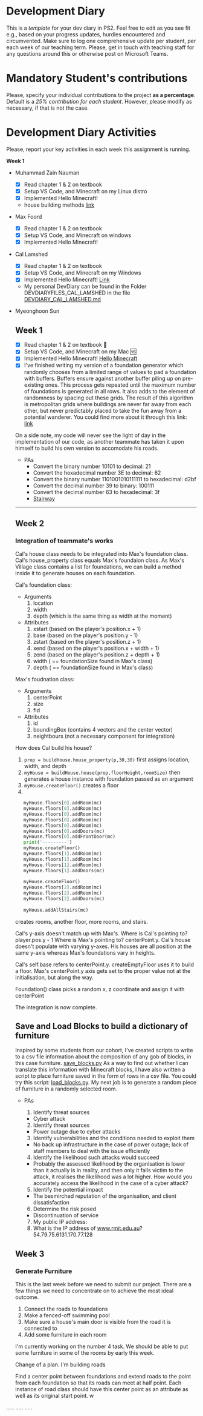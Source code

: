 # Development Diary
This is a *template* for your dev diary in PS2.
Feel free to edit as you see fit e.g., based on your progress updates, hurdles encountered and circumvented.
Make sure to log one comprehensive update per student, per each week of our teaching term.
Please, get in touch with teaching staff for any questions around this or otherwise post on Microsoft Teams.

# Mandatory Student's contributions
Please, specify your individual contributions to the project **as a percentage**. 
Default is a *25% contribution for each student*. However, please modify as necessary, if that is not the case.

# Development Diary Activities
Please, report your key activities in each week this assignment is running.  

**Week 1**
* Muhammad Zain Nauman
    - [x] Read chapter 1 & 2 on textbook
    - [x] Setup VS Code, and Minecraft on my Linux distro
    - [x] Implemented Hello Minecraft!
    - house building methods [link](house_randomisation_testing.py)
* Max Foord
    - [X] Read chapter 1 & 2 on textbook
    - [X] Setup VS Code, and Minecraft on windows 
    - [X] Implemented Hello Minecraft!
* Cal Lamshed
    - [X] Read chapter 1 & 2 on textbook
    - [X] Setup VS Code, and Minecraft on my Windows
    - [X] Implemented Hello Minecraft! [Link](DEVDIARYFILES_CAL_LAMSHED/hellominecraftworld.py)
    - My personal DevDiary can be found in the Folder DEVDIARYFILES_CAL_LAMSHED in the file [DEVDIARY_CAL_LAMSHED.md](DEVDIARYFILES_CAL_LAMSHED/DEVDIARY_CAL_LAMSHED.md)

* Myeonghoon Sun
    ## Week 1
    - [x] Read chapter 1 & 2 on textbook 📖 
    - [x] Setup VS Code, and Minecraft on my Mac 🆚
    - [x] Implemented Hello Minecraft! [Hello Minecraft](Myeonghoon%20Sun's%20PAs/hello_world.py)
    - [x] I've finished writing my version of a foundation generator which randomly chooses from a limited range of values to pad a foundation with buffers. Buffers ensure against another buffer piling up on pre-existing ones. This process gets repeated until the maximum number of foundations is generated in all rows. It also adds to the element of randomness by spacing out these grids. The result of this algorithm is metropolitan grids where buildings are never far away from each other, but never predictably placed to take the fun away from a potential wanderer. You could find more about it through this link: [link](foundation_generator/foundation_grid.py)

    On a side note, my code will never see the light of day in the implementation of our code, as another teammate has taken it upon himself to build his own version to accomodate his roads. 

    * PAs
      - Convert the binary number 10101 to decimal: 21
      - Convert the hexadecimal number 3E to decimal: 62
      - Convert the binary number 1101001010111111 to hexadecimal: d2bf
      - Convert the decimal number 39 to binary: 100111
      - Convert the decimal number 63 to hexadecimal: 3f
      - [Stairway](Myeonghoon%20Sun's%20PAs/staircase.py)    

    ---

    ## Week 2
    
    ### Integration of teammate's works
    
    Cal's house class needs to be integrated into Max's foundation class. Cal's house_property class equals Max's foundaion class. As Max's Village class contains a list for foundations, we can build a method inside it to generate houses on each foundation. 

    Cal's foundation class:
    - Arguments 
        1. location
        2. width
        3. depth (which is the same thing as width at the moment)
    - Attributes
        1. xstart (based on the player's position.x + 1)
        2. base (based on the player's position.y - 1)
        3. zstart (based on the player's position.z + 1)
        4. xend (based on the player's position.x + width + 1)
        5. zend (based on the player's position.z + depth + 1)
        6. width ( == foundationSize found in Max's class)
        7. depth ( == foundationSize found in Max's class)

    Max's foudnation class:
    - Arguments
        1. centerPoint
        2. size
        3. fId
    - Attributes
        1. id
        2. boundingBox (contains 4 vectors and the center vector)
        3. neightbours (not a necessary component for integration)

    How does Cal build his house?
    1. `prop = buildHouse.house_property(p,30,30)` first assigns location, width, and depth
    2.  `myHouse = buildHouse.house(prop,floorHeight,roomSize)` then generates a house instance with foundation passed as an argument
    3.  `myHouse.createFloor()` creates a floor
    4. 
    ```python
       myHouse.floors[0].addRoom(mc)
       myHouse.floors[0].addRoom(mc)
       myHouse.floors[0].addRoom(mc)
       myHouse.floors[0].addRoom(mc)
       myHouse.floors[0].addRoom(mc)
       myHouse.floors[0].addDoors(mc)
       myHouse.floors[0].addFrontDoor(mc)
       print('---------')
       myHouse.createFloor()
       myHouse.floors[1].addRoom(mc)
       myHouse.floors[1].addRoom(mc)
       myHouse.floors[1].addRoom(mc)
       myHouse.floors[1].addDoors(mc)
       
       myHouse.createFloor()
       myHouse.floors[2].addRoom(mc)
       myHouse.floors[2].addRoom(mc)
       myHouse.floors[2].addDoors(mc)
       
       myHouse.addAllStairs(mc)
    ``` 
    creates rooms, another floor, more rooms, and stairs.

    Cal's y-axis doesn't match up with Max's. Where is Cal's pointing to? player.pos.y - 1 Where is Max's pointing to? centerPoint.y. Cal's house doesn't populate with varying y-axes. His houses are all position at the same y-axis whereas Max's foundations vary in heights. 

    Cal's
    self.base refers to centerPoint.y. createEmptyFloor uses it to build a floor. Max's centerPoint.y axis gets set to the proper value not at the initialisation, but along the way. 

    Foundation() class picks a random x, z coordinate and assign it with centerPoint 

    The integration is now complete.

    ## Save and Load Blocks to build a dictionary of furniture

    Inspired by some students from our cohort, I've created scripts to write to a csv file information about the composition of any gob of blocks, in this case furniture. [save_blocks.py](foundation_generator/save_blocks.py) As a way to find out whether I can translate this information with Minecraft blocks, I have also written a script to place furniture saved in the form of rows in a csv file. You could try this script: [load_blocks.py](foundation_generator/load_blocks.py). My next job is to generate a random piece of furniture in a randomly selected room. 

    * PAs
      1. Identify threat sources
        * Cyber attack
	  2. Identify threat sources
	    * Power outage due to cyber attacks
	  3. Identify vulnerabilities and the conditions needed to exploit them
	    * No back up infrastructure in the case of power outage; lack of staff members to deal with the issue efficiently
	  4. Identify the likelihood such attacks would succeed
	    * Probably the assessed likelihood by the organisation is lower than it actually is in reality, and then only it falls victim to the attack, it realises the likelihood was a lot higher. How would you accurately access the likelihood in the case of a cyber attack?
	  5. Identify the potential impact
	    * The besmirched reputation of the organisation, and client dissatisfaction
	  6. Determine the risk posed
	    * Discontinuation of service
        
      7. My public IP address:
      8. What is the IP address of www.rmit.edu.au?
         54.79.75.6131.170.77.128
         
    ## Week 3

    ### Generate Furniture

    This is the last week before we need to submit our project. There are a few things we need to concentrate on to achieve the most ideal outcome.

    1. Connect the roads to foundations 
    2. Make a fenced-off swimming pool  
    3. Make sure a house's main door is visible from the road it is connected to
    4. Add some furniture in each room 

    I'm currently working on the number 4 task. We should be able to put some furniture in some of the rooms by early this week. 

    Change of a plan. I'm building roads

    Find a center point between foundations and extend roads to the point from each foundation so that its roads can meet at half point. Each instance of road class should have this center point as an attribute as well as its original start point. w



.....
.....
.....
